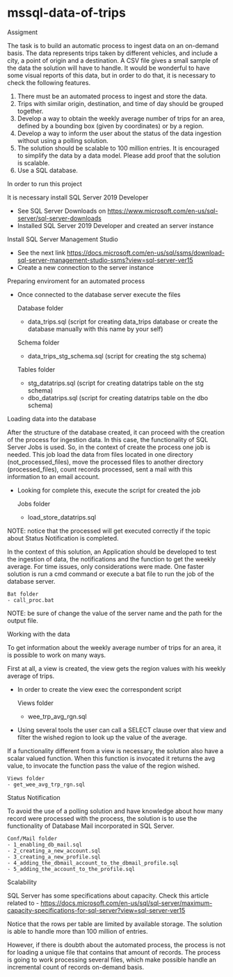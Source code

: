# mssql-data-of-trips
Assigment

The task is to build an automatic process to ingest data on an on-demand basis. The data
represents trips taken by different vehicles, and include a city, a point of origin and a destination.
A CSV file gives a small sample of the data the solution will have to handle. It would
be wonderful to have some visual reports of this data, but in order to do that, it is necessary to check the following
features.

1. There must be an automated process to ingest and store the data.
2. Trips with similar origin, destination, and time of day should be grouped together.
3. Develop a way to obtain the weekly average number of trips for an area, defined by a
bounding box (given by coordinates) or by a region.
4. Develop a way to inform the user about the status of the data ingestion without using a
polling solution.
5. The solution should be scalable to 100 million entries. It is encouraged to simplify the
data by a data model. Please add proof that the solution is scalable.
6. Use a SQL database.

In order to run this project

It is necessary install SQL Server 2019 Developer
  - See SQL Server Downloads on https://www.microsoft.com/en-us/sql-server/sql-server-downloads
  - Installed SQL Server 2019 Developer and created an server instance

Install SQL Server Management Studio
  - See the next link https://docs.microsoft.com/en-us/sql/ssms/download-sql-server-management-studio-ssms?view=sql-server-ver15
  - Create a new connection to the server instance

Preparing enviroment for an automated process
  - Once connected to the database server execute the files
    
    Database folder
    - data_trips.sql (script for creating data_trips database or create the database manually with this name by your self)

    Schema folder
    - data_trips_stg_schema.sql (script for creating the stg schema)

    Tables folder
    - stg_datatrips.sql (script for creating datatrips table on the stg schema)
    - dbo_datatrips.sql (script for creating datatrips table on the dbo schema)

Loading data into the database

After the structure of the database created, it can proceed with the creation of the process for ingestion data. In this case, the
functionality of SQL Server Jobs is used. So, in the context of create the process one job is needed. This job load the data from files
located in one directory (not_processed_files), move the processed files to another directory (processed_files), count records processed,
sent a mail with this information to an email account.

  - Looking for complete this, execute the script for created the job

    Jobs folder
    - load_store_datatrips.sql

NOTE: notice that the processed will get executed correctly if the topic about Status Notification is completed.

In the context of this solution, an Application should be developed to test the ingestion of data, the notifications and the function to
get the weekly average. For time issues, only considerations were made. One faster solution is run a cmd command or execute a bat file
to run the job of the database server.

    Bat folder
    - call_proc.bat

NOTE: be sure of change the value of the server name and the path for the output file.

Working with the data

To get information about the weekly average number of trips for an area, it is possible to work on many ways.

First at all, a view is created, the view gets the region values with his weekly average of trips.
  - In order to create the view exec the correspondent script
    
    Views folder
    - wee_trp_avg_rgn.sql

  - Using several tools the user can call a SELECT clause over that view and filter the wished region to look up the value of the average.

If a functionality different from a view is necessary, the solution also have a scalar valued function. When this function is invocated
it returns the avg value, to invocate the function pass the value of the region wished.

    Views folder
    - get_wee_avg_trp_rgn.sql

Status Notification

To avoid the use of a polling solution and have knowledge about how many record were processed with the process, the solution is to use
the functionality of Database Mail incorporated in SQL Server.

    Conf/Mail folder
    - 1_enabling_db_mail.sql
    - 2_creating_a_new_account.sql
    - 3_creating_a_new_profile.sql
    - 4_adding_the_dbmail_account_to_the_dbmail_profile.sql
    - 5_adding_the_account_to_the_profile.sql

Scalability

SQL Server has some specifications about capacity. Check this article related to
    - https://docs.microsoft.com/en-us/sql/sql-server/maximum-capacity-specifications-for-sql-server?view=sql-server-ver15

Notice that the rows per table are limited by available storage. The solution is able to handle more than 100 million of entries.

However, if there is doubth about the automated process, the process is not for loading a unique file that contains that amount of records.
The process is going to work processing several files, which make possible handle an incremental count of records on-demand basis.
